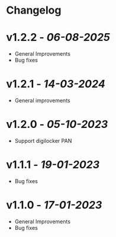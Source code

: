 # Changelog

# **v1.2.2** - *06-08-2025*
- General Improvements
- Bug fixes

# **v1.2.1** - *14-03-2024*
- General improvements

# **v1.2.0** - *05-10-2023*
- Support digilocker PAN

# **v1.1.1** - *19-01-2023*
- Bug fixes

# **v1.1.0** - *17-01-2023*
- General Improvements
- Bug fixes
